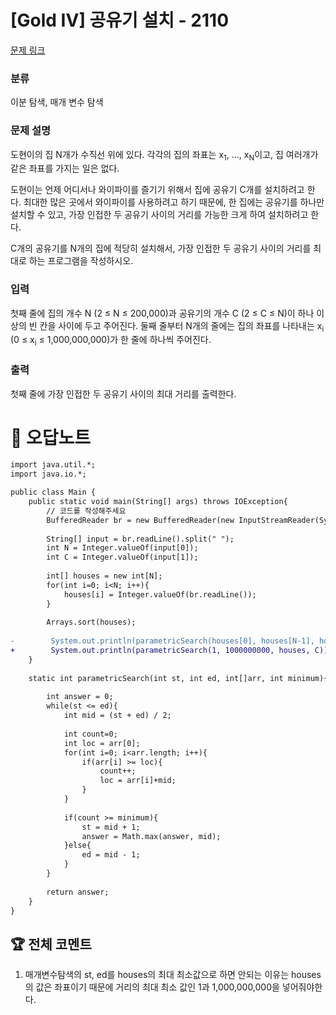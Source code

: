 # [Gold IV] 공유기 설치 - 2110 

[문제 링크](https://www.acmicpc.net/problem/2110) 

### 분류

이분 탐색, 매개 변수 탐색

### 문제 설명

<p>도현이의 집 N개가 수직선 위에 있다. 각각의 집의 좌표는 x<sub>1</sub>, ..., x<sub>N</sub>이고, 집 여러개가 같은 좌표를 가지는 일은 없다.</p>

<p>도현이는 언제 어디서나 와이파이를 즐기기 위해서 집에 공유기 C개를 설치하려고 한다. 최대한 많은 곳에서 와이파이를 사용하려고 하기 때문에, 한 집에는 공유기를 하나만 설치할 수 있고, 가장 인접한 두 공유기 사이의 거리를 가능한 크게 하여 설치하려고 한다.</p>

<p>C개의 공유기를 N개의 집에 적당히 설치해서, 가장 인접한 두 공유기 사이의 거리를 최대로 하는 프로그램을 작성하시오.</p>

### 입력 

 <p>첫째 줄에 집의 개수 N (2 ≤ N ≤ 200,000)과 공유기의 개수 C (2 ≤ C ≤ N)이 하나 이상의 빈 칸을 사이에 두고 주어진다. 둘째 줄부터 N개의 줄에는 집의 좌표를 나타내는 x<sub>i</sub> (0 ≤ x<sub>i</sub> ≤ 1,000,000,000)가 한 줄에 하나씩 주어진다.</p>

### 출력 

 <p>첫째 줄에 가장 인접한 두 공유기 사이의 최대 거리를 출력한다.</p>



#  🚀  오답노트 

```diff
import java.util.*;
import java.io.*;

public class Main {
    public static void main(String[] args) throws IOException{
        // 코드를 작성해주세요
        BufferedReader br = new BufferedReader(new InputStreamReader(System.in));
        
        String[] input = br.readLine().split(" ");
        int N = Integer.valueOf(input[0]);
        int C = Integer.valueOf(input[1]);
        
        int[] houses = new int[N];
        for(int i=0; i<N; i++){
            houses[i] = Integer.valueOf(br.readLine());
        }
        
        Arrays.sort(houses);
        
-        System.out.println(parametricSearch(houses[0], houses[N-1], houses, C));
+        System.out.println(parametricSearch(1, 1000000000, houses, C));
    }
    
    static int parametricSearch(int st, int ed, int[]arr, int minimum){
        
        int answer = 0;
        while(st <= ed){
            int mid = (st + ed) / 2;
            
            int count=0;
            int loc = arr[0];
            for(int i=0; i<arr.length; i++){
                if(arr[i] >= loc){
                    count++;
                    loc = arr[i]+mid;
                }
            }
            
            if(count >= minimum){
                st = mid + 1;
                answer = Math.max(answer, mid);
            }else{
                ed = mid - 1;
            }
        }
        
        return answer;
    }
}

```


 ## 🏆 전체 코멘트 

1. 매개변수탐색의 st, ed를 houses의 최대 최소값으로 하면 안되는 이유는 houses의 값은 좌표이기 때문에 거리의 최대 최소 값인 1과 1,000,000,000을 넣어줘야한다.